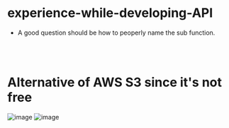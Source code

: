 # experience-while-developing-API
* A good question should be how to peoperly name the sub function.

<br>
<br>

# Alternative of AWS S3 since it's not free
![image](https://github.com/MahinulAbid2/experience-while-developing-API/assets/70069009/d877cf96-9458-47a7-831e-4f060b78fe5d)
![image](https://github.com/MahinulAbid2/experience-while-developing-API/assets/70069009/c9fcea53-fec0-42f3-b487-2e8e8e7e9b99)

